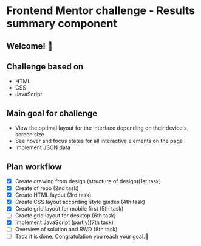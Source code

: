 # Frontend Mentor challenge - Results summary component

## Welcome! 👋

## Challenge based on

- HTML
- CSS
- JavaScript

## Main goal for challenge

- View the optimal layout for the interface depending on their device's screen size
- See hover and focus states for all interactive elements on the page
- Implement JSON data

## Plan workflow

- [x] Create drawing from design (structure of design)(1st task)
- [x] Create of repo (2nd task)
- [x] Create HTML layout (3rd task)
- [x] Create CSS layout according style guides (4th task)
- [x] Create grid layout for mobile first (5th task)
- [ ] Craete grid layout for desktop (6th task)
- [x] Implement JavaScript (partly)(7th task)
- [ ] Overview of solution and RWD (8th task)
- [ ] Tada it is done. Congratulation you reach your goal.🎉